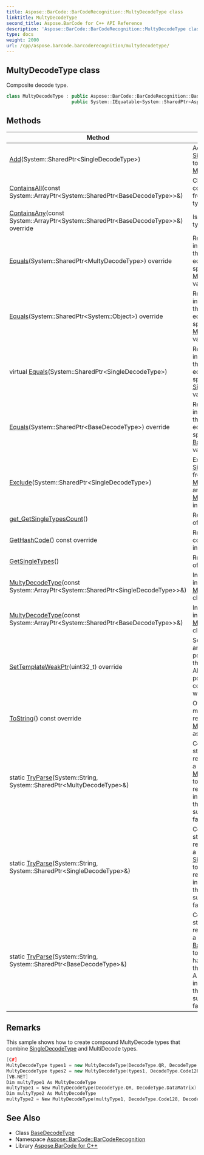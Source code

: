 ```yaml
---
title: Aspose::BarCode::BarCodeRecognition::MultyDecodeType class
linktitle: MultyDecodeType
second_title: Aspose.BarCode for C++ API Reference
description: 'Aspose::BarCode::BarCodeRecognition::MultyDecodeType class. Composite decode type in C++.'
type: docs
weight: 2000
url: /cpp/aspose.barcode.barcoderecognition/multydecodetype/
---
```

## MultyDecodeType class


Composite decode type.

```cpp
class MultyDecodeType : public Aspose::BarCode::BarCodeRecognition::BaseDecodeType,
                        public System::IEquatable<System::SharedPtr<Aspose::BarCode::BarCodeRecognition::MultyDecodeType>>
```

## Methods

| Method | Description |
| --- | --- |
| [Add](./add/)(System::SharedPtr\<SingleDecodeType\>) | Adds one more [SingleDecodeType](../singledecodetype/) to the [MultyDecodeType](./). |
| [ContainsAll](./containsall/)(const System::ArrayPtr\<System::SharedPtr\<BaseDecodeType\>\>\&) | Check if this contains all types from barcode types. |
| [ContainsAny](./containsany/)(const System::ArrayPtr\<System::SharedPtr\<BaseDecodeType\>\>\&) override | Is contain any of types. |
| [Equals](./equals/)(System::SharedPtr\<MultyDecodeType\>) override | Returns a value indicating whether this instance is equal to a specified [MultyDecodeType](./) value. |
| [Equals](./equals/)(System::SharedPtr\<System::Object\>) override | Returns a value indicating whether this instance is equal to a specified [MultyDecodeType](./) value. |
| virtual [Equals](../basedecodetype/equals/)(System::SharedPtr\<SingleDecodeType\>) | Returns a value indicating whether this instance is equal to a specified [SingleDecodeType](../singledecodetype/) value. |
| [Equals](../basedecodetype/equals/)(System::SharedPtr\<BaseDecodeType\>) override | Returns a value indicating whether this instance is equal to a specified [BaseDecodeType](../basedecodetype/) value. |
| [Exclude](./exclude/)(System::SharedPtr\<SingleDecodeType\>) | Excludes [SingleDecodeType](../singledecodetype/) from the [MultyDecodeType](./) and returns new [MultyDecodeType](./) instance. |
| [get_GetSingleTypesCount](./get_getsingletypescount/)() | Returns a number of single types. |
| [GetHashCode](./gethashcode/)() const override | Returns the hash code for this instance. |
| [GetSingleTypes](./getsingletypes/)() | Represents a list of single types. |
| [MultyDecodeType](./multydecodetype/)(const System::ArrayPtr\<System::SharedPtr\<SingleDecodeType\>\>\&) | Initializes a new instance of the [MultyDecodeType](./) class. |
| [MultyDecodeType](./multydecodetype/)(const System::ArrayPtr\<System::SharedPtr\<BaseDecodeType\>\>\&) | Initializes a new instance of the [MultyDecodeType](./) class. |
| [SetTemplateWeakPtr](./settemplateweakptr/)(uint32_t) override | Set n'th template argument a weak pointer (rather than shared). Allows switching pointers in containers to weak mode. |
| [ToString](./tostring/)() const override | Overridden method representing [MultyDecodeType](./) as a string. |
| static [TryParse](./tryparse/)(System::String, System::SharedPtr\<MultyDecodeType\>\&) | Converts the string representation of a [MultyDecodeType](./) to its instance. A return value indicates whether the conversion succeeded or failed. |
| static [TryParse](../basedecodetype/tryparse/)(System::String, System::SharedPtr\<SingleDecodeType\>\&) | Converts the string representation of a [SingleDecodeType](../singledecodetype/) to its instance. A return value indicates whether the conversion succeeded or failed. |
| static [TryParse](../basedecodetype/tryparse/)(System::String, System::SharedPtr\<BaseDecodeType\>\&) | Converts the string representation of a [BaseDecodeType](../basedecodetype/) to its instance, having determined the concrete type. A return value indicates whether the conversion succeeded or failed. |
## Remarks


This sample shows how to create compound MultyDecode types that combine [SingleDecodeType](../singledecodetype/) and MultiDecode types. 
```cpp
[C#]
MultyDecodeType types1 = new MultyDecodeType(DecodeType.QR, DecodeType.DataMatrix);
MultyDecodeType types2 = new MultyDecodeType(types1, DecodeType.Code128, DecodeType.Code39Standard);
[VB.NET]
Dim multyType1 As MultyDecodeType 
multyType1 = New MultyDecodeType(DecodeType.QR, DecodeType.DataMatrix)
Dim multyType2 As MultyDecodeType
multyType2 = New MultyDecodeType(multyType1, DecodeType.Code128, DecodeType.Code39Standard)
```

## See Also

* Class [BaseDecodeType](../basedecodetype/)
* Namespace [Aspose::BarCode::BarCodeRecognition](../)
* Library [Aspose.BarCode for C++](../../)
